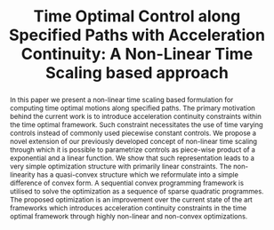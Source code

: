 ---
layout: project-page-new
title: "Time Optimal Control along Specified Paths with Acceleration Continuity: A Non-Linear Time Scaling based approach"
authors:
  - name: Arun Kumar Singh
    sup: 1
  - name: Bharath Gopalakrishnan
    sup: 1
  - name: K.Madhava Krishna
    sup: 1
affiliations:
  - name: IIIT Hyderabad, India
    link: https://robotics.iiit.ac.in
    sup: 1
permalink: publications/2015/Singh_Time-Optimal-Control
abstract: "In this paper we present a non-linear time scaling based formulation for computing time optimal motions along specified paths. The primary motivation behind the current work is to introduce acceleration continuity constraints within the time optimal framework. Such constraint necessitates the use of time varying controls instead of commonly used piecewise constant controls. We propose a novel extension of our previously developed concept of non-linear time scaling through
which it is possible to parametrize controls as piece-wise product of a exponential and a linear function. We show that such representation leads to a very simple optimization structure with primarily linear constraints. The non-linearity has a quasi-convex structure which we reformulate into a simple difference of convex form. A sequential convex programming framework is utilised to solve the optimization as a sequence of sparse quadratic programmes. The proposed optimization is
an improvement over the current state of the art frameworks which introduces acceleration continuity constraints in the time optimal framework through highly non-linear and non-convex optimizations."
paper: https://robotics.iiit.ac.in/uploads/Main/Publications/Arun_etal_icc_15.pdf
# iframe: https://www.youtube.com/embed/jhjskX4FQwA

---